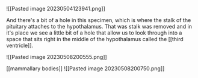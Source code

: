 ![[Pasted image 20230504123941.png]]



And there's a bit of a hole in this specimen, which is where the stalk of the 
pituitary attaches to the hypothalamus. 
That was stalk was removed and in it's place we see a little bit of a hole that allow us to look through into a space that sits right in the middle of the hypothalamus called the [[third ventricle]].

![[Pasted image 20230508200555.png]]

[[mammallary bodies]]
![[Pasted image 20230508200750.png]]